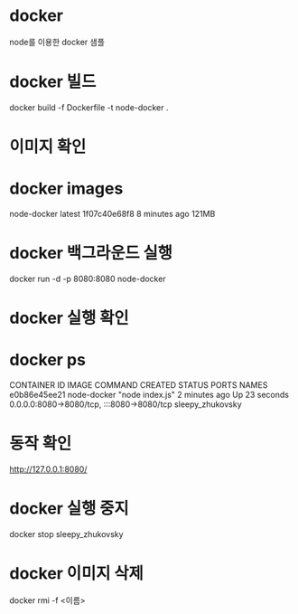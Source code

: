 # docker
node를 이용한 docker 샘플

# docker 빌드
docker build -f Dockerfile -t node-docker .

# 이미지 확인
docker images 
====================================
node-docker                                     latest         1f07c40e68f8   8 minutes ago   121MB<br>

# docker 백그라운드 실행
docker run -d -p 8080:8080 node-docker

# docker 실행 확인
docker ps
====================================
CONTAINER ID   IMAGE         COMMAND           CREATED         STATUS          PORTS                                       NAMES<br>
e0b86e45ee21   node-docker   "node index.js"   2 minutes ago   Up 23 seconds   0.0.0.0:8080->8080/tcp, :::8080->8080/tcp   sleepy_zhukovsky

# 동작 확인
http://127.0.0.1:8080/

# docker 실행 중지
docker stop sleepy_zhukovsky

# docker 이미지 삭제 
docker rmi -f  <이름>
